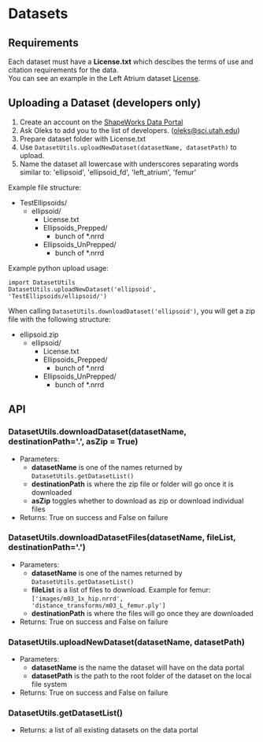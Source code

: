 
# Datasets

## Requirements

Each dataset must have a **License.txt** which descibes the terms of use and citation requirements for the data.  
You can see an example in the Left Atrium dataset [License](http://cibc1.sci.utah.edu:8080/api/v1/file/5e5600298886bab730d72cf6/download).

## Uploading a Dataset (developers only)

1. Create an account on the [ShapeWorks Data Portal](http://cibc1.sci.utah.edu:8080/#?dialog=register)
2. Ask Oleks to add you to the list of developers. (oleks@sci.utah.edu)
3. Prepare dataset folder with License.txt
4. Use `DatasetUtils.uploadNewDataset(datasetName, datasetPath)` to upload.
5. Name the dataset all lowercase with underscores separating words similar to: 'ellipsoid', 'ellipsoid_fd', 'left_atrium', 'femur'

Example file structure:
- TestEllipsoids/
  - ellipsoid/
    - License.txt
    - Ellipsoids_Prepped/
      - bunch of \*.nrrd
    - Ellipsoids_UnPrepped/
      - bunch of \*.nrrd

Example python upload usage:
```
import DatasetUtils
DatasetUtils.uploadNewDataset('ellipsoid', 'TestEllipsoids/ellipsoid/')
```

When calling `DatasetUtils.downloadDataset('ellipsoid')`, you will get a zip file with the following structure:  
- ellipsoid.zip
  - ellipsoid/
    - License.txt
    - Ellipsoids_Prepped/
      - bunch of \*.nrrd
    - Ellipsoids_UnPrepped/
      - bunch of \*.nrrd

## API

### DatasetUtils.downloadDataset(datasetName, destinationPath='.', asZip = True)  
- Parameters:   
  - **datasetName** is one of the names returned by `DatasetUtils.getDatasetList()`  
  - **destinationPath** is where the zip file or folder will go once it is downloaded  
  - **asZip** toggles whether to download as zip or download individual files   
- Returns: True on success and False on failure  

### DatasetUtils.downloadDatasetFiles(datasetName, fileList, destinationPath='.')  
- Parameters:   
  - **datasetName** is one of the names returned by `DatasetUtils.getDatasetList()`  
  - **fileList** is a list of files to download. Example for femur: `['images/m03_1x_hip.nrrd', 'distance_transforms/m03_L_femur.ply']`   
  - **destinationPath** is where the files will go once they are downloaded  
- Returns: True on success and False on failure  

### DatasetUtils.uploadNewDataset(datasetName, datasetPath)
- Parameters:   
  - **datasetName** is the name the dataset will have on the data portal 
  - **datasetPath** is the path to the root folder of the dataset on the local file system  
- Returns: True on success and False on failure  

### DatasetUtils.getDatasetList()  
- Returns: a list of all existing datasets on the data portal  
